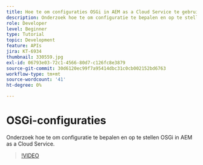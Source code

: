 ```yaml
---
title: Hoe te om configuraties OSGi in AEM as a Cloud Service te gebruiken?
description: Onderzoek hoe te om configuratie te bepalen en op te stellen OSGi in AEM as a Cloud Service.
role: Developer
level: Beginner
type: Tutorial
topic: Development
feature: APIs
jira: KT-6934
thumbnail: 330559.jpg
exl-id: 06793e03-72c1-4566-80d7-c126fc8e3879
source-git-commit: 30d6120ec99f7a95414dbc31c0cb002152bd6763
workflow-type: tm+mt
source-wordcount: '41'
ht-degree: 0%

---
```


# OSGi-configuraties

Onderzoek hoe te om configuratie te bepalen en op te stellen OSGi in AEM as a Cloud Service.

>[!VIDEO](https://video.tv.adobe.com/v/330559?quality=12&learn=on)
